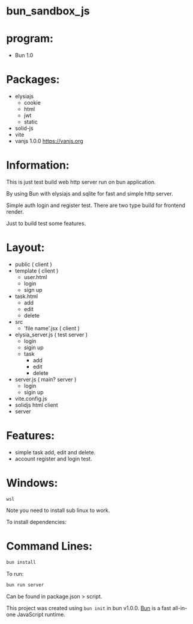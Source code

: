 # bun_sandbox_js

# program:
 * Bun 1.0

# Packages:
 * elysiajs
   * cookie
   * html
   * jwt
   * static
 * solid-js
 * vite
 * vanjs 1.0.0  https://vanjs.org

# Information:
  This is just test build web http server run on bun application.

  By using Bun with elysiajs and sqlite for fast and simple http server.

  Simple auth login and register test. There are two type build for frontend render.

  Just to build test some features.

# Layout:
 * public ( client )
 * template ( client )
   * user.html
    * login
    * sign up
  * task.html
    * add
    * edit
    * delete
 * src
    * 'file name'.jsx ( client )
 * elysia_server.js ( test server )
   * login
   * sigin up
   * task
     * add
     * edit
     * delete
 * server.js ( main? server )
   * login
   * sigin up
 * vite.config.js
  * solidjs html client
  * server

# Features:
 * simple task add, edit and delete.
 * account register and login test.

# Windows:
```
wsl
```
Note you need to install sub linux to work.

To install dependencies:

# Command Lines:
```bash
bun install
```

To run:

```bash
bun run server
```
Can be found in package.json > script.

This project was created using `bun init` in bun v1.0.0. [Bun](https://bun.sh) is a fast all-in-one JavaScript runtime.
